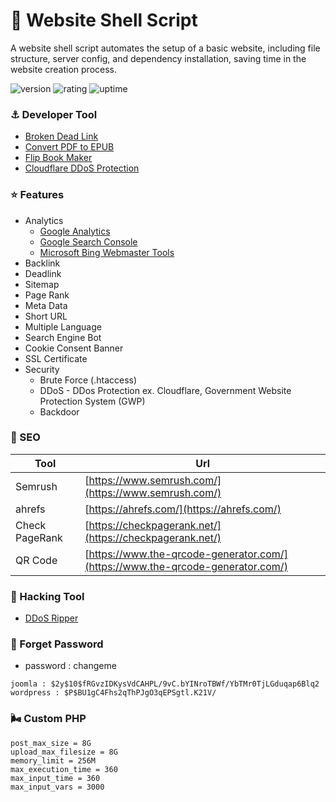 # 🎉 Website Shell Script

A website shell script automates the setup of a basic website, including file structure, server config, and dependency installation, saving time in the website creation process.

![version](https://img.shields.io/badge/version-1.0-blue)
![rating](https://img.shields.io/badge/rating-★★★★★-yellow)
![uptime](https://img.shields.io/badge/uptime-100%25-brightgreen)

### ⚓ Developer Tool

- [Broken Dead Link](https://www.deadlinkchecker.com/)
- [Convert PDF to EPUB](https://convertio.co/pdf-epub/)
- [Flip Book Maker](https://fliphtml5.com/)
- [Cloudflare DDoS Protection](https://www.cloudflare.com/ddos/)

### ⭐ Features

- Analytics
  - [Google Analytics](https://analytics.google.com/)
  - [Google Search Console](https://search.google.com/)
  - [Microsoft Bing Webmaster Tools](https://www.bing.com/webmasters/)
- Backlink
- Deadlink
- Sitemap
- Page Rank
- Meta Data
- Short URL
- Multiple Language
- Search Engine Bot
- Cookie Consent Banner
- SSL Certificate
- Security
  - Brute Force (.htaccess)
  - DDoS - DDos Protection ex. Cloudflare, Government Website Protection System (GWP)
  - Backdoor

### 🔎 SEO

| Tool            | Url                                                                            |
| --------------- | ------------------------------------------------------------------------------ |
| Semrush         | [https://www.semrush.com/](https://www.semrush.com/)                           |
| ahrefs          | [https://ahrefs.com/](https://ahrefs.com/)                                     |
| Check PageRank  | [https://checkpagerank.net/](https://checkpagerank.net/)                       |
| QR Code         | [https://www.the-qrcode-generator.com/](https://www.the-qrcode-generator.com/) |

### 🎲 Hacking Tool

- [DDoS Ripper](https://github.com/palahsu/DDoS-Ripper)

### 🔑 Forget Password

- password : changeme

```
joomla : $2y$10$fRGvzIDKysVdCAHPL/9vC.bYINroTBWf/YbTMr0TjLGduqap6Blq2
wordpress : $P$BU1gC4Fhs2qThPJgO3qEPSgtl.K21V/
```

### 🌬️ Custom PHP

```
post_max_size = 8G
upload_max_filesize = 8G
memory_limit = 256M
max_execution_time = 360
max_input_time = 360
max_input_vars = 3000
```
